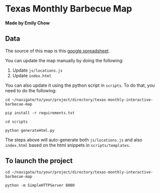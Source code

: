 # Texas Monthly Barbecue Map
#### Made by Emily Chow

## Data

The source of this map is this [google spreadsheet](https://docs.google.com/spreadsheets/d/10vwsm79EDjxehrrbURFbe6wVhF7qoXxkB5VRWGi9Gic/edit#gid=0).

You can update the map manually by doing the following:

1. Update `js/locations.js`
2. Update `index.html`

You can also update it using the python script in `scripts`. To do that, you need to do the following:

	cd ~/navigate/to/your/project/directory/texas-monthly-interactive-barbecue-map

	pip install -r requirements.txt

	cd scripts

	python generateHtml.py

The steps above will auto-generate both `js/locations.js` and also `index.html` based on the html snippets in `scripts/templates`.

## To launch the project

	cd ~/navigate/to/your/project/directory/texas-monthly-interactive-barbecue-map

	python -m SimpleHTTPServer 8000
